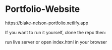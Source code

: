 # Portfolio-Website

https://blake-nelson-portfolio.netlify.app

If you want to run it yourself, clone the repo then:

run live server or open index.html in your browser


